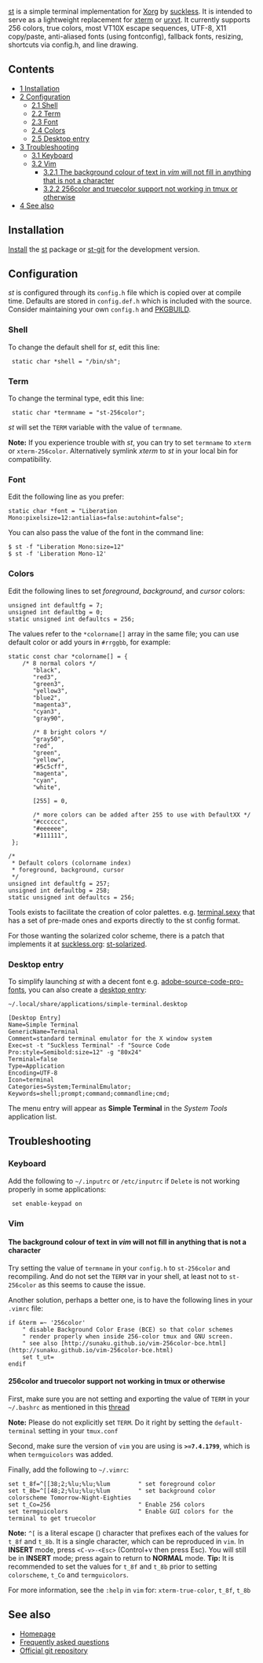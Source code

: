 [st](https://st.suckless.org/) is a simple terminal implementation for [Xorg](/index.php/Xorg "Xorg") by [suckless](https://suckless.org/). It is intended to serve as a lightweight replacement for [xterm](/index.php/Xterm "Xterm") or [urxvt](/index.php/Urxvt "Urxvt"). It currently supports 256 colors, true colors, most VT10X escape sequences, UTF-8, X11 copy/paste, anti-aliased fonts (using fontconfig), fallback fonts, resizing, shortcuts via config.h, and line drawing.

## Contents

*   [1 Installation](#Installation)
*   [2 Configuration](#Configuration)
    *   [2.1 Shell](#Shell)
    *   [2.2 Term](#Term)
    *   [2.3 Font](#Font)
    *   [2.4 Colors](#Colors)
    *   [2.5 Desktop entry](#Desktop_entry)
*   [3 Troubleshooting](#Troubleshooting)
    *   [3.1 Keyboard](#Keyboard)
    *   [3.2 Vim](#Vim)
        *   [3.2.1 The background colour of text in *vim* will not fill in anything that is not a character](#The_background_colour_of_text_in_vim_will_not_fill_in_anything_that_is_not_a_character)
        *   [3.2.2 256color and truecolor support not working in tmux or otherwise](#256color_and_truecolor_support_not_working_in_tmux_or_otherwise)
*   [4 See also](#See_also)

## Installation

[Install](/index.php/Install "Install") the [st](https://aur.archlinux.org/packages/st/) package or [st-git](https://aur.archlinux.org/packages/st-git/) for the development version.

## Configuration

*st* is configured through its `config.h` file which is copied over at compile time. Defaults are stored in `config.def.h` which is included with the source. Consider maintaining your own `config.h` and [PKGBUILD](/index.php/PKGBUILD "PKGBUILD").

### Shell

To change the default shell for *st*, edit this line:

```
 static char *shell = "/bin/sh";

```

### Term

To change the terminal type, edit this line:

```
 static char *termname = "st-256color";

```

*st* will set the `TERM` variable with the value of `termname`.

**Note:** If you experience trouble with *st*, you can try to set `termname` to `xterm` or `xterm-256color`. Alternatively symlink *xterm* to *st* in your local bin for compatibility.

### Font

Edit the following line as you prefer:

```
static char *font = "Liberation Mono:pixelsize=12:antialias=false:autohint=false";

```

You can also pass the value of the font in the command line:

```
$ st -f "Liberation Mono:size=12"
$ st -f 'Liberation Mono-12'

```

### Colors

Edit the following lines to set *foreground*, *background*, and *cursor* colors:

```
unsigned int defaultfg = 7;
unsigned int defaultbg = 0;
static unsigned int defaultcs = 256;

```

The values refer to the `*colorname[]` array in the same file; you can use default color or add yours in `#rrggbb`, for example:

```
static const char *colorname[] = {
   	/* 8 normal colors */
       "black",
       "red3",
       "green3",
       "yellow3",
       "blue2",
       "magenta3",
       "cyan3",
       "gray90",

       /* 8 bright colors */
       "gray50",
       "red",
       "green",
       "yellow",
       "#5c5cff",
       "magenta",
       "cyan",
       "white",

       [255] = 0,

       /* more colors can be added after 255 to use with DefaultXX */
       "#cccccc",
       "#eeeeee",
       "#111111",
 };

/*
 * Default colors (colorname index)
 * foreground, background, cursor
 */
unsigned int defaultfg = 257;
unsigned int defaultbg = 258;
static unsigned int defaultcs = 256;

```

Tools exists to facilitate the creation of color palettes. e.g. [terminal.sexy](http://terminal.sexy) that has a set of pre-made ones and exports directly to the st config format.

For those wanting the solarized color scheme, there is a patch that implements it at [suckless.org](https://st.suckless.org/patches/solarized/): [st-solarized](https://aur.archlinux.org/packages/st-solarized/).

### Desktop entry

To simplify launching *st* with a decent font e.g. [adobe-source-code-pro-fonts](https://www.archlinux.org/packages/?name=adobe-source-code-pro-fonts), you can also create a [desktop entry](/index.php/Desktop_entry "Desktop entry"):

 `~/.local/share/applications/simple-terminal.desktop` 
```
[Desktop Entry]
Name=Simple Terminal
GenericName=Terminal
Comment=standard terminal emulator for the X window system
Exec=st -t "Suckless Terminal" -f "Source Code Pro:style=Semibold:size=12" -g "80x24"
Terminal=false
Type=Application
Encoding=UTF-8
Icon=terminal
Categories=System;TerminalEmulator;
Keywords=shell;prompt;command;commandline;cmd;
```

The menu entry will appear as **Simple Terminal** in the *System Tools* application list.

## Troubleshooting

### Keyboard

Add the following to `~/.inputrc` or `/etc/inputrc` if `Delete` is not working properly in some applications:

```
 set enable-keypad on

```

### Vim

#### The background colour of text in *vim* will not fill in anything that is not a character

Try setting the value of `termname` in your `config.h` to `st-256color` and recompiling. And do not set the `TERM` var in your shell, at least not to `st-256color` as this seems to cause the issue.

Another solution, perhaps a better one, is to have the following lines in your `.vimrc` file:

```
if &term =~ '256color'
    " disable Background Color Erase (BCE) so that color schemes
    " render properly when inside 256-color tmux and GNU screen.
    " see also [http://sunaku.github.io/vim-256color-bce.html](http://sunaku.github.io/vim-256color-bce.html)
    set t_ut=
endif

```

#### 256color and truecolor support not working in tmux or otherwise

First, make sure you are not setting and exporting the value of `TERM` in your `~/.bashrc` as mentioned in this [thread](https://bbs.archlinux.org/viewtopic.php?pid=1755862#p1755862)

**Note:** Please do not explicitly set `TERM`. Do it right by setting the `default-terminal` setting in your `tmux.conf`

Second, make sure the version of `vim` you are using is **`>=7.4.1799`**, which is when `termguicolors` was added.

Finally, add the following to `~/.vimrc`:

```
set t_8f=^[[38;2;%lu;%lu;%lum        " set foreground color
set t_8b=^[[48;2;%lu;%lu;%lum        " set background color
colorscheme Tomorrow-Night-Eighties
set t_Co=256                         " Enable 256 colors
set termguicolors                    " Enable GUI colors for the terminal to get truecolor

```

**Note:** `^[` is a literal escape (<Esc>) character that prefixes each of the values for `t_8f` and `t_8b`. It is a single character, which can be reproduced in `vim`. In **INSERT** mode, press `<C-v>-<Esc>` (Control+v then press Esc). You will still be in **INSERT** mode; press <Esc> again to return to **NORMAL** mode.
**Tip:** It is recommended to set the values for `t_8f` and `t_8b` prior to setting `colorscheme`, `t_Co` and `termguicolors`.

For more information, see the `:help` in `vim` for: `xterm-true-color`, `t_8f`, `t_8b`

## See also

*   [Homepage](https://st.suckless.org/)
*   [Frequently asked questions](https://git.suckless.org/st/plain/FAQ)
*   [Official git repository](https://git.suckless.org/st/)
